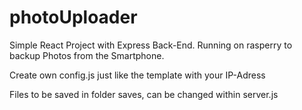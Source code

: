 # photoUploader
Simple React Project with Express Back-End. Running on rasperry to backup Photos from the Smartphone. 

Create own config.js just like the template with your IP-Adress

Files to be saved in folder saves, can be changed within server.js